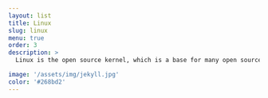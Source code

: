 ```yaml
---
layout: list
title: Linux
slug: linux
menu: true
order: 3
description: >
  Linux is the open source kernel, which is a base for many open source operating systems, like Fedora and Debian.

image: '/assets/img/jekyll.jpg'
color: '#268bd2'
---
```

